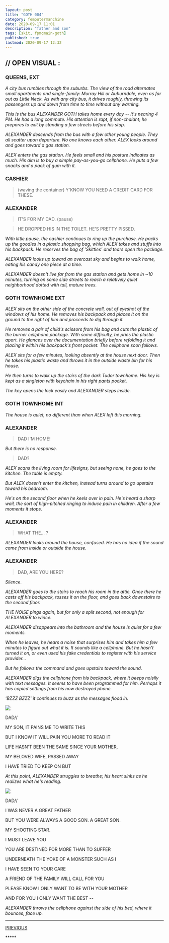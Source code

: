 ```yaml
---
layout: post
title: "GOTH 004"
category: femputermanchine
date: 2020-09-17 11:01
description: "father and son"
tags: [skit, fpmcmain-goth]
published: true
lastmod: 2020-09-17 12:32
---
```

[//]: # ( 9/14/20  -added)

## // OPEN VISUAL : ##

### QUEENS, EXT ###

<i>A city bus rumbles through the suburbs. The view of the road alternates small apartments and single-family: Murray Hill or Auburndale, even as far out as Little Neck. As with any city bus, it drives roughly, throwing its passengers up and down from time to time without any warning. </i>

<i>This is the bus ALEXANDER GOTH takes home every day -- it's nearing 4 PM. He has a long commute. His attention is rapt, if non-chalant; he prepares to exit by standing a few streets before his stop. </i>

<i>ALEXANDER descends from the bus with a few other young people. They all scatter upon departure. No one knows each other. ALEX looks around and goes toward a gas station. </i>

<i>ALEX enters the gas station. He feels small and his posture indicates as much. His aim is to buy a simple pay-as-you-go cellphone. He puts a few snacks and a pack of gum with it. </i>

### CASHIER ###

> (waving the container) Y'KNOW YOU NEED A CREDIT CARD FOR THESE.

### ALEXANDER ###

> IT'S FOR MY DAD. (pause)

> HE DROPPED HIS IN THE TOILET. HE'S PRETTY PISSED. 

<i>With little pause, the cashier continues to ring up the purchase. He packs up the goodies in a plastic shopping bag, which ALEX takes and stuffs into his backpack. He reserves the bag of 'Skittles' and tears open the package. </i>

<i>ALEXANDER looks up toward an overcast sky and begins to walk home, eating his candy one piece at a time.</i>

<i>ALEXANDER doesn't live far from the gas station and gets home in ~10 minutes, turning on some side streets to reach a relatively quiet neighborhood dotted with tall, mature trees.</i>

### GOTH TOWNHOME EXT ###

<i>ALEX sits on the other side of the concrete wall, out of eyeshot of the windows of his home. He removes his backpack and places it on the ground to the right of him and proceeds to dig through it. </i>

<i>He removes a pair of child's scissors from his bag and cuts the plastic of the burner cellphone package. With some difficulty, he pries the plastic apart. He glances over the documentation briefly before refolding it and placing it within his backpack's front pocket. The cellphone soon follows. </I>

<i>ALEX sits for a few minutes, looking absently at the house next door. Then he takes his plastic waste and throws it in the outside waste bin for his house. </i>

<i>He then turns to walk up the stairs of the dark Tudor townhome. His key is kept as a singleton with keychain in his right pants pocket.</i>

<i>The key opens the lock easily and ALEXANDER steps inside.</i> 

### GOTH TOWNHOME INT ###

<i>The house is quiet, no different than when ALEX left this morning.</i>

### ALEXANDER ###

> DAD I'M HOME!

<i>But there is no response.</i>

> DAD?

<i>ALEX scans the living room for lifesigns, but seeing none, he goes to the kitchen. The table is empty. </i>

<i>But ALEX doesn't enter the kitchen, instead turns around to go upstairs toward his bedroom. </i>

<i>He's on the second floor when he keels over in pain. He's heard a sharp wail, the sort of high-pitched ringing to induce pain in children. After a few moments it stops.</i>

### ALEXANDER ###

> WHAT THE... ?

<I>ALEXANDER looks around the house, confused. He has no idea if the sound came from inside or outside the house. </i>

### ALEXANDER ###

> DAD, ARE YOU HERE?

<I>Silence.</i>

<i>ALEXANDER goes to the stairs to reach his room in the attic. Once there he casts off his backpack, tosses it on the floor, and goes back downstairs to the second floor. </i>

<i>THE NOISE pings again, but for only a split second, not enough for ALEXANDER to wince. </i>

<i>ALEXANDER disappears into the bathroom and the house is quiet for a few moments. </i>

<i>When he leaves, he hears a noise that surprises him and takes him a few minutes to figure out what it is. It sounds like a cellphone. But he hasn't turned it on, or even used his fake credentials to register with his service provider...</i>

<i>But he follows the command and goes upstairs toward the sound. </i>

<i>ALEXANDER digs the cellphone from his backpack, where it beeps noisily with text messages. It seems to have been programmed for him. Perhaps it has copied settings from his now destroyed phone.</i>

<i>'BZZZ BZZZ' it continues to buzz as the messages flood in.</i>

<div class="chat-box">
<img src="{{ site.url }}/assets/tb/mort-tb.jpg" class="chat-portrait" />
<p class="ppl-sez">DAD//</p>
<p class="ppl-sez">MY SON, IT PAINS ME TO WRITE THIS </p>
<p class="ppl-sez">BUT I KNOW IT WILL PAIN YOU MORE TO READ IT</p>
<p class="ppl-sez">LIFE HASN'T BEEN THE SAME SINCE YOUR MOTHER, </p>
<p class="ppl-sez">MY BELOVED WIFE, PASSED AWAY </p>
<p class="ppl-sez">I HAVE TRIED TO KEEP ON BUT </p>

<I>At this point, ALEXANDER struggles to breathe; his heart sinks as he realizes what he's reading. </i>

<div class="chat-box">
<img src="{{ site.url }}/assets/tb/mort-tb.jpg" class="chat-portrait" />
<p class="ppl-sez">DAD//</p>
<p class="ppl-sez">I WAS NEVER A GREAT FATHER </p>
<p class="ppl-sez">BUT YOU WERE ALWAYS A GOOD SON. A GREAT SON. </p>
<p class="ppl-sez">MY SHOOTING STAR. </p>
<p class="ppl-sez">I MUST LEAVE YOU </p>
<p class="ppl-sez">YOU ARE DESTINED FOR MORE THAN TO SUFFER </p>
<p class="ppl-sez">UNDERNEATH THE YOKE OF A MONSTER SUCH AS I </p>
<p class="ppl-sez">I HAVE SEEN TO YOUR CARE </p>
<p class="ppl-sez">A FRIEND OF THE FAMILY WILL CALL FOR YOU </p>
<p class="ppl-sez">PLEASE KNOW I ONLY WANT TO BE WITH YOUR MOTHER </p>
<p class="ppl-sez">AND FOR YOU I ONLY WANT THE BEST -- </p>
</div>

<I>ALEXANDER throws the cellphone against the side of his bed, where it bounces, face up. </i>

*****
<div class="fpmc-nav">

<span class="fpmc-nav-prev"><a href="{{ 'goth-iii' | prepend: site.baseurl }}">PREVIOUS</a></span> 

<!--<span class="fpmc-nav-next"><a href="{{ 'aegwain-ix' | prepend: site.baseurl }}">NEXT</a></span> --> 



</div>
*****
